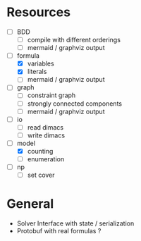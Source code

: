 # Resources

- [ ] BDD
  - [ ] compile with different orderings
  - [ ] mermaid / graphviz output
- [ ] formula
  - [x] variables
  - [x] literals
  - [ ] mermaid / graphviz output
- [ ] graph
  - [ ] constraint graph
  - [ ] strongly connected components
  - [ ] mermaid / graphviz output
- [ ] io
  - [ ] read dimacs
  - [ ] write dimacs
- [ ] model
  - [x] counting
  - [ ] enumeration
- [ ] np
  - [ ] set cover

# General
- Solver Interface with state / serialization
- Protobuf with real formulas ?
